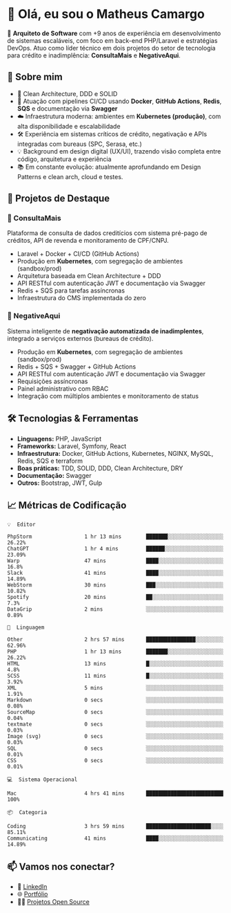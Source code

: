 # 👋 Olá, eu sou o Matheus Camargo

🎯 **Arquiteto de Software** com +9 anos de experiência em desenvolvimento de sistemas escaláveis, com foco em back-end PHP/Laravel e estratégias DevOps. Atuo como líder técnico em dois projetos do setor de tecnologia para crédito e inadimplência: **ConsultaMais** e **NegativeAqui**.

## 🧠 Sobre mim

- 🚀 Clean Architecture, DDD e SOLID
- 🔁 Atuação com pipelines CI/CD usando **Docker**, **GitHub Actions**, **Redis**, **SQS** e documentação via **Swagger**
- ☁️ Infraestrutura moderna: ambientes em **Kubernetes (produção)**, com alta disponibilidade e escalabilidade
- 🛠️ Experiência em sistemas críticos de crédito, negativação e APIs integradas com bureaus (SPC, Serasa, etc.)
- 💡 Background em design digital (UX/UI), trazendo visão completa entre código, arquitetura e experiência
- 📚 Em constante evolução: atualmente aprofundando em Design Patterns e clean arch, cloud e testes.

## 🚧 Projetos de Destaque

### 🔹 ConsultaMais
Plataforma de consulta de dados creditícios com sistema pré-pago de créditos, API de revenda e monitoramento de CPF/CNPJ.

- Laravel + Docker + CI/CD (GitHub Actions)
- Produção em **Kubernetes**, com segregação de ambientes (sandbox/prod)
- Arquitetura baseada em Clean Architecture + DDD
- API RESTful com autenticação JWT e documentação via Swagger
- Redis + SQS para tarefas assíncronas
- Infraestrutura do CMS implementada do zero

### 🔹 NegativeAqui
Sistema inteligente de **negativação automatizada de inadimplentes**, integrado a serviços externos (bureaus de crédito).

- Produção em **Kubernetes**, com segregação de ambientes (sandbox/prod)
- Redis + SQS + Swagger + GitHub Actions
- API RESTful com autenticação JWT e documentação via Swagger
- Requisições assíncronas
- Painel administrativo com RBAC
- Integração com múltiplos ambientes e monitoramento de status

## 🛠️ Tecnologias & Ferramentas

- **Linguagens:** PHP, JavaScript
- **Frameworks:** Laravel, Symfony, React
- **Infraestrutura:** Docker, GitHub Actions, Kubernetes, NGINX, MySQL, Redis, SQS e terraform
- **Boas práticas:** TDD, SOLID, DDD, Clean Architecture, DRY
- **Documentação:** Swagger
- **Outros:** Bootstrap, JWT, Gulp

## 📈 Métricas de Codificação

```text
💡  Editor

PhpStorm                 1 hr 13 mins        ███████░░░░░░░░░░░░░░░░░░     26.22%
ChatGPT                  1 hr 4 mins         ██████░░░░░░░░░░░░░░░░░░░     23.09%
Warp                     47 mins             ████░░░░░░░░░░░░░░░░░░░░░      16.8%
Slack                    41 mins             ████░░░░░░░░░░░░░░░░░░░░░     14.89%
WebStorm                 30 mins             ███░░░░░░░░░░░░░░░░░░░░░░     10.82%
Spotify                  20 mins             ██░░░░░░░░░░░░░░░░░░░░░░░       7.3%
DataGrip                 2 mins              ░░░░░░░░░░░░░░░░░░░░░░░░░      0.89%
```
```text
💬  Linguagem

Other                    2 hrs 57 mins       ████████████████░░░░░░░░░     62.96%
PHP                      1 hr 13 mins        ███████░░░░░░░░░░░░░░░░░░     26.22%
HTML                     13 mins             █░░░░░░░░░░░░░░░░░░░░░░░░       4.8%
SCSS                     11 mins             █░░░░░░░░░░░░░░░░░░░░░░░░      3.92%
XML                      5 mins              ░░░░░░░░░░░░░░░░░░░░░░░░░      1.91%
Markdown                 0 secs              ░░░░░░░░░░░░░░░░░░░░░░░░░      0.08%
SourceMap                0 secs              ░░░░░░░░░░░░░░░░░░░░░░░░░      0.04%
textmate                 0 secs              ░░░░░░░░░░░░░░░░░░░░░░░░░      0.03%
Image (svg)              0 secs              ░░░░░░░░░░░░░░░░░░░░░░░░░      0.03%
SQL                      0 secs              ░░░░░░░░░░░░░░░░░░░░░░░░░      0.01%
CSS                      0 secs              ░░░░░░░░░░░░░░░░░░░░░░░░░      0.01%
```
```text
💻  Sistema Operacional

Mac                      4 hrs 41 mins       █████████████████████████       100%
```
```text
📦  Categoria

Coding                   3 hrs 59 mins       █████████████████████░░░░     85.11%
Communicating            41 mins             ████░░░░░░░░░░░░░░░░░░░░░     14.89%
```

## 📫 Vamos nos conectar?

- 💼 [LinkedIn](https://www.linkedin.com/in/matheuscamargoxavier)
- 🌐 [Portfólio](https://matheuscamargo.co)
- 🧑‍💻 [Projetos Open Source](https://github.com/bymatheus)
